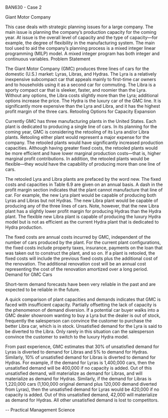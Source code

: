 BAN630 - Case 2

Giant Motor Company

This case deals with strategic planning issues for a large company. The main issue is planning the company’s production capacity for the coming year. At issue is the overall level of capacity and the type of capacity—for example, the degree of flexibility in the manufacturing system. The main tool used to aid the company’s planning process is a mixed integer linear programming (MILP) model. A mixed integer program has both integer and continuous variables.
Problem Statement

The Giant Motor Company (GMC) produces three lines of cars for the domestic (U.S.) market: Lyras, Libras, and Hydras. The Lyra is a relatively inexpensive subcompact car that appeals mainly to first-time car owners and to households using it as a second car for commuting. The Libra is a sporty compact car that is sleeker, faster, and roomier than the Lyra. Without any options, the Libra costs slightly more than the Lyra; additional options increase the price. The Hydra is the luxury car of the GMC line. It is significantly more expensive than the Lyra and Libra, and it has the highest profit margin of the three cars.
Retooling Options for Capacity Expansion

Currently GMC has three manufacturing plants in the United States. Each plant is dedicated to producing a single line of cars. In its planning for the coming year, GMC is considering the retooling of its Lyra and/or Libra plants. Retooling either plant would represent a major expense for the company. The retooled plants would have significantly increased production capacities. Although having greater fixed costs, the retooled plants would be more efficient and have lower marginal production costs—that is, higher marginal profit contributions. In addition, the retooled plants would be flexible—they would have the capability of producing more than one line of cars.

The retooled Lyra and Libra plants are prefaced by the word new. The fixed costs and capacities in Table 6.9 are given on an annual basis. A dash in the profit margin section indicates that the plant cannot manufacture that line of car. For example, the new Lyra plant would be capable of producing both Lyras and Libras but not Hydras. The new Libra plant would be capable of producing any of the three lines of cars. Note, however, that the new Libra plant has a slightly lower profit margin for producing Hydras than the Hydra plant. The flexible new Libra plant is capable of producing the luxury Hydra model but is not as efficient as the current Hydra plant that is dedicated to Hydra production. 

The fixed costs are annual costs incurred by GMC, independent of the number of cars produced by the plant. For the current plant configurations, the fixed costs include property taxes, insurance, payments on the loan that was taken out to construct the plant, and so on. If a plant is retooled, the fixed costs will include the previous fixed costs plus the additional cost of the renovation. The additional renovation cost will be an annual cost representing the cost of the renovation amortized over a long period. 
Demand for GMC Cars

Short-term demand forecasts have been very reliable in the past and are expected to be reliable in the future.

A quick comparison of plant capacities and demands indicates that GMC is faced with insufficient capacity. Partially offsetting the lack of capacity is the phenomenon of demand diversion. If a potential car buyer walks into a GMC dealer showroom wanting to buy a Lyra but the dealer is out of stock, frequently the salesperson can convince the customer to purchase the better Libra car, which is in stock. Unsatisfied demand for the Lyra is said to be diverted to the Libra. Only rarely in this situation can the salesperson convince the customer to switch to the luxury Hydra model.

From past experience, GMC estimates that 30% of unsatisfied demand for Lyras is diverted to demand for Libras and 5% to demand for Hydras. Similarly, 10% of unsatisfied demand for Libras is diverted to demand for Hydras. For example, if the demand for Lyras is 1,400,000 cars, then the unsatisfied demand will be 400,000 if no capacity is added. Out of this unsatisfied demand, will materialize as demand for Libras, and will materialize as demand for Hydras. Similarly, if the demand for Libras is 1,220,000 cars (1,100,000 original demand plus 120,000 demand diverted from Lyras), then the unsatisfied demand for Lyras would be 420,000 if no capacity is added. Out of this unsatisfied demand, 42,000 will materialize as demand for Hydras. All other unsatisfied demand is lost to competitors.

-- Practical Management Science

